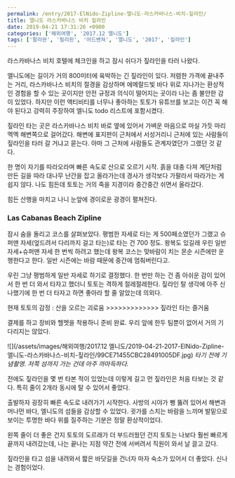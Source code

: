 ```yaml
---
permalink: /entry/2017-ElNido-Zipline-엘니도-라스카바나스-비치-짚라인/
title: 엘니도 라스카바나스 비치 짚라인
date: 2019-04-21 17:31:26 +0900
categories: ['해외여행', '2017.12 엘니도']
tags: ['팔라완', '필리핀', '어드벤쳐', '엘니도', '2017', '짚라인']
---
```



라스카바나스 비치 호텔에 체크인을 하고 잠시 쉬다가 짚라인을 타러 나왔다.

엘니도에는 길이가 거의 800미터에 육박하는 긴 짚라인이 있다.
저렴한 가격에 끝내주는 거리, 라스카바나스 비치의 절경을 감상하며 에메랄드빛 바다 위로 지나가는 환상적인 경험을 할 수 있는 곳이지만 안전 규정과 의식이 떨어지는 곳이라 나는 좀 불안한 감이 있었다.
하지만 이런 액티비티를 너무나 좋아하는 토토가 유튜브를 보고는 이건 꼭 해야 된다고 강력히 주장하여 엘니도 todo 리스트에 포함시켰다.

짚라인 타는 곳은 라스카바나스 비치 바로 옆에 있어서 가벼운 마음으로 마실 가듯 마리멕멕 해변쪽으로 걸어갔다.
해변에 표지판이 근처에서 서성거리니 근처에 있는 사람들이 짚라인을 타러 갈 거냐고 묻는다.
아마 그 근처에 사람들도 관계자였던가 그랬던 것 같다.

한 명이 자기를 따라오라며 빠른 속도로 산으로 오르기 시작.
흙을 대충 다져 계단처럼 만든 길을 따라 대나무 난간을 잡고 올라가는데 경사가 생각보다 가팔라서 따라가는 게 쉽지 않다.
나도 힘든데 토토는 거의 죽을 지경이라 중간중간 쉬면서 올라갔다.

힘든 산행을 마치고 나니 눈앞에 경이로운 광경이 펼쳐진다.

### Las Cabanas Beach Zipline
잠시 숨을 돌리고 코스를 살펴보았다.
평범한 자세로 타는 게 500페소였던가 그랬고 슈퍼맨 자세(엎드려서 다리까지 걸고 타는)로 타는 건 700 정도.
왕복도 있길래 우린 일반 자세+슈퍼맨 자세 한 번씩 하려고 했는데 왕복 코스는 맞바람이 치는 몬순 시즌에만 운행한다고 한다. 일반 시즌에는 바람 때문에 중간에 멈춰버린다고.

우린 그냥 평범하게 일반 자세로 하기로 결정했다.
한 번만 하는 건 좀 아쉬운 감이 있어서 한 번 더 와서 타자고 했더니 토토는 격하게 절레절레한다.
짚라인 탈 생각에 아주 신나했기에 한 번 더 타자고 하면 좋아라 할 줄 알았는데 의외다.

현재 토토의 감정 : 산을 오르는 괴로움 >>>>>>>>>>>>> 짚라인 타는 즐거움

결제를 하고 장비와 헬멧을 착용하니 준비 완료.
우리 앞에 한두 팀뿐이 없어서 거의 기다리지는 않았다.

![](/assets/images/해외여행/2017.12 엘니도/2019-04-21-2017-ElNido-Zipline-엘니도-라스카바나스-비치-짚라인/99CE71455CBC28491005DF.jpg)
*타기 전에 기념촬영. 저쪽 섬까지 가는 건데 아주 까마득하다.*

전에도 짚라인을 몇 번 타본 적이 있었는데 이렇게 길고 먼 짚라인은 처음 타보는 것 같다.
특히 줄이 2개라 동시에 탈 수 있어서 좋았다.

출발하자 굉장히 빠른 속도로 내려가기 시작한다.
사방의 시야가 뻥 뚫려 있어서 해변과 머나먼 바다, 엘니도의 섬들을 감상할 수 있었다.
귓가를 스치는 바람을 느끼며 발밑으로 보이는 투명한 바다 위를 질주하는 기분은 정말 환상적이었다.

왼쪽 줄이 더 좋은 건지 토토의 도르래가 더 부드러웠던 건지 토토는 나보다 훨씬 빠르게 끝까지 내려갔는데, 나는 끝나는 지점 약간 전에 서버려서 직원이 와서 날 끌고 갔다.


짚라인을 타고 섬을 내려와서 짧은 바닷길을 건너자 마자 숙소가 있어서 더 좋았다.
신나는 경험이었다.




